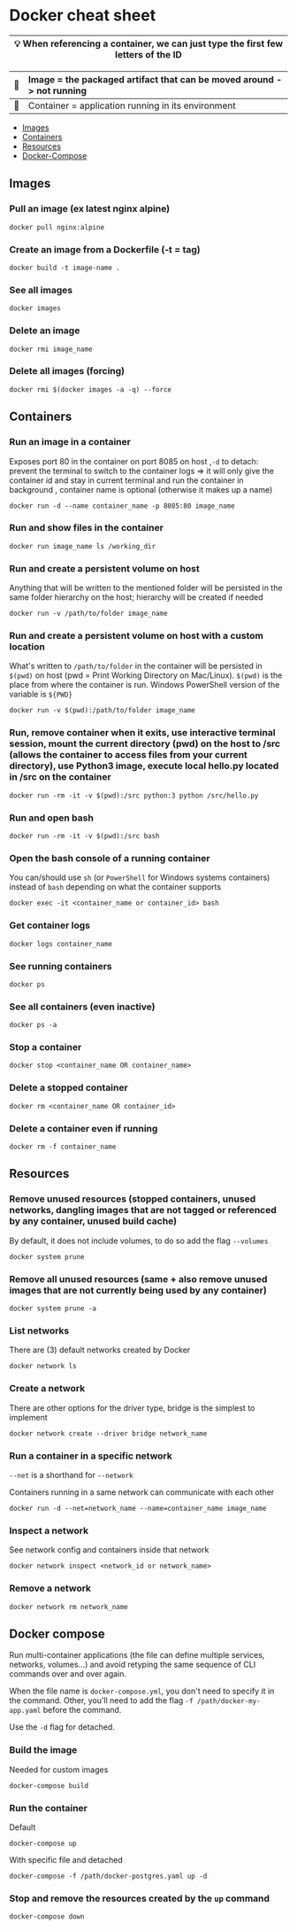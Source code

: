 # Docker cheat sheet

| 💡 When referencing a container, we can just type the first few letters of the ID |
|-----------------------------------------------------------------------------------|

| 📝 | Image = the packaged artifact that can be moved around -> not running |
|----|:----------------------------------------------------------------------|
| 📝 | Container = application running in its environment                    |

* [Images](#images)
* [Containers](#containers)
* [Resources](#resources)
* [Docker-Compose](#docker-compose)

## Images

### Pull an image (ex latest nginx alpine)

`docker pull nginx:alpine`

### Create an image from a Dockerfile (-t = tag)

`docker build -t image-name .`

### See all images

`docker images`

### Delete an image

`docker rmi image_name`

### Delete all images (forcing)

`docker rmi $(docker images -a -q) --force`

## Containers

### Run an image in a container 

Exposes port 80 in the container on port 8085 on host
,`-d` to detach: prevent the terminal to switch to the container logs => it will only give the container id and stay in current terminal and run the container in background
, container name is optional (otherwise it makes up a name)

`docker run -d --name container_name -p 8085:80 image_name`

### Run and show files in the container

`docker run image_name ls /working_dir`

### Run and create a persistent volume on host 

Anything that will be written to the mentioned folder will be persisted in the same folder hierarchy on the host; hierarchy will be created if needed

`docker run -v /path/to/folder image_name`

### Run and create a persistent volume on host with a custom location

What's written to `/path/to/folder` in the container will be persisted in `$(pwd)` on host (pwd = Print Working Directory on Mac/Linux).
`$(pwd)` is the place from where the container is run.
Windows PowerShell version of the variable is `${PWD}`

`docker run -v $(pwd):/path/to/folder image_name`

### Run, remove container when it exits, use interactive terminal session, mount the current directory (pwd) on the host to /src (allows the container to access files from your current directory), use Python3 image, execute local hello.py located in /src on the container

`docker run -rm -it -v $(pwd):/src python:3 python /src/hello.py`

### Run and open bash

`docker run -rm -it -v $(pwd):/src bash`

### Open the bash console of a running container

You can/should use `sh` (or `PowerShell` for Windows systems containers) instead of `bash` depending on what the container supports

`docker exec -it <container_name or container_id> bash`

### Get container logs

`docker logs container_name`

### See running containers

`docker ps`

### See all containers (even inactive)

`docker ps -a`

### Stop a container

`docker stop <container_name OR container_name>`

### Delete a stopped container

`docker rm <container_name OR container_id>`

### Delete a container even if running

`docker rm -f container_name`

## Resources

### Remove unused resources (stopped containers, unused networks, dangling images that are not tagged or referenced by any container, unused build cache)

By default, it does not include volumes, to do so add the flag `--volumes`

`docker system prune`

### Remove all unused resources (same + also remove unused images that are not currently being used by any container)

`docker system prune -a`

### List networks

There are (3) default networks created by Docker

`docker network ls`

### Create a network

There are other options for the driver type, bridge is the simplest to implement

`docker network create --driver bridge network_name`

### Run a container in a specific network

`--net` is a shorthand for `--network`

Containers running in a same network can communicate with each other

`docker run -d --net=network_name --name=container_name image_name`

### Inspect a network

See network config and containers inside that network

`docker network inspect <network_id or network_name>`

### Remove a network

`docker network rm network_name`

## Docker compose

Run multi-container applications (the file can define multiple services, networks, volumes...) and avoid retyping the same sequence of CLI commands over and over again.

When the file name is `docker-compose.yml`, you don't need to specify it in the command. Other, you'll need to add the flag `-f /path/docker-my-app.yaml` before the command.

Use the `-d` flag for detached.

### Build the image

Needed for custom images

`docker-compose build`

### Run the container

Default

`docker-compose up`

With specific file and detached

`docker-compose -f /path/docker-postgres.yaml up -d`

### Stop and remove the resources created by the `up` command

`docker-compose down`
 